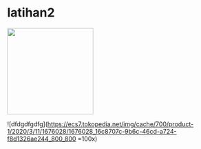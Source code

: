 # latihan2
<img src="https://github.com/FathirMashar/latihan2/blob/master/gambar.jpg" width="200px"/>

![dfdgdfgdfg](https://ecs7.tokopedia.net/img/cache/700/product-1/2020/3/11/1676028/1676028_16c8707c-9b6c-46cd-a724-f8d1326ae244_800_800 =100x)
